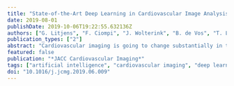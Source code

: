 ```yaml
---
title: "State-of-the-Art Deep Learning in Cardiovascular Image Analysis."
date: 2019-08-01
publishDate: 2019-10-06T19:22:55.632136Z
authors: ["G. Litjens", "F. Ciompi", "J. Wolterink", "B. de Vos", "T. Leiner", "J. Teuwen", "I. Išgum"]
publication_types: ["2"]
abstract: "Cardiovascular imaging is going to change substantially in the next decade, fueled by the deep learning revolution. For medical professionals, it is important to keep track of these developments to ensure that deep learning can have meaningful impact on clinical practice. This review aims to be a stepping stone in this process. The general concepts underlying most successful deep learning algorithms are explained, and an overview of the state-of-the-art deep learning in cardiovascular imaging is provided. This review discusses >80 papers, covering modalities ranging from cardiac magnetic resonance, computed tomography, and single-photon emission computed tomography, to intravascular optical coherence tomography and echocardiography. Many different machines learning algorithms were used throughout these papers, with the most common being convolutional neural networks. Recent algorithms such as generative adversarial models were also used. The potential implications of deep learning algorithms on clinical practice, now and in the near future, are discussed."
featured: false
publication: "*JACC Cardiovascular Imaging*"
tags: ["artificial intelligence", "cardiovascular imaging", "deep learning"]
doi: "10.1016/j.jcmg.2019.06.009"
---
```


